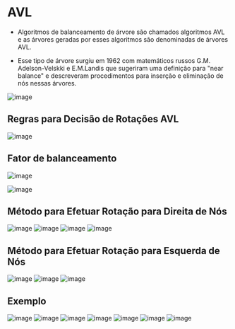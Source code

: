 # AVL

- Algoritmos de balanceamento de árvore são chamados algoritmos AVL e as árvores geradas por esses algoritmos são denominadas de árvores AVL. 

- Esse tipo de árvore surgiu em 1962 com matemáticos russos G.M. Adelson-Velskki e E.M.Landis que sugeriram uma definição para "near balance" e descreveram procedimentos para inserção e eliminação de nós nessas árvores.

![image](https://user-images.githubusercontent.com/62342894/191143830-637b674f-ed75-45e9-a526-ce59adc75e67.png)

## Regras para Decisão de Rotações AVL 

![image](https://user-images.githubusercontent.com/62342894/200343235-3c5a9b40-289a-4f89-a172-cdf076b731b3.png)

## Fator de balanceamento

![image](https://user-images.githubusercontent.com/62342894/200412137-c81bab30-b0d7-401f-8722-0c5b1f9784c3.png)

![image](https://user-images.githubusercontent.com/62342894/200412165-7c4e7475-f9d0-423a-bd02-67dbf418f42a.png)

## Método para Efetuar Rotação para Direita de Nós

![image](https://user-images.githubusercontent.com/62342894/200416676-ba2980ef-b4ad-4bd1-8f5d-689d91a10ef3.png)
![image](https://user-images.githubusercontent.com/62342894/200416694-754cc1d4-a664-46e8-93c9-e65ef3b5fb4b.png)
![image](https://user-images.githubusercontent.com/62342894/200416710-b69986d2-bac5-49c4-84e8-213c902d1db2.png)
![image](https://user-images.githubusercontent.com/62342894/200416723-bdd2dd37-859e-4660-8678-e7f598f20a38.png)

## Método para Efetuar Rotação para Esquerda de Nós

![image](https://user-images.githubusercontent.com/62342894/200416759-163f6eef-430c-4bd7-92d0-9d3c1f7a6b05.png)
![image](https://user-images.githubusercontent.com/62342894/200416776-3503a951-cfb1-4cc0-a574-ad5a5e8bd5da.png)
![image](https://user-images.githubusercontent.com/62342894/200416794-7197035f-572e-4c2a-8e7b-d1c80bdf40b3.png)

## Exemplo

![image](https://user-images.githubusercontent.com/62342894/200416984-52b8b58a-b0e3-4ab8-bbc6-f665eb7df11a.png)
![image](https://user-images.githubusercontent.com/62342894/200416890-5b9f719e-ce26-4bd3-9d4b-33be9218154d.png)
![image](https://user-images.githubusercontent.com/62342894/200416902-5f56b968-6618-4714-a216-9443079963ed.png)
![image](https://user-images.githubusercontent.com/62342894/200416912-0cc2223f-1194-47d8-a8f8-cf0006fdca05.png)
![image](https://user-images.githubusercontent.com/62342894/200416939-b446afcc-2d60-416d-a9f6-a0421b52fd5e.png)
![image](https://user-images.githubusercontent.com/62342894/200416952-e0dba4e9-3df6-49b7-9b45-fe914feb1f77.png)
![image](https://user-images.githubusercontent.com/62342894/200416965-e49a3742-567c-4709-8c18-eb16800d83c8.png)



